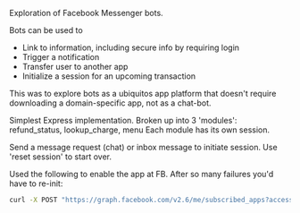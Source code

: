 Exploration of Facebook Messenger bots.

Bots can be used to
 - Link to information, including secure info by requiring login
 - Trigger a notification
 - Transfer user to another app
 - Initialize a session for an upcoming transaction

This was to explore bots as a ubiquitos app platform that doesn't require 
downloading a domain-specific app, not as a chat-bot.

Simplest Express implementation.
Broken up into 3 'modules': refund_status, lookup_charge, menu
Each module has its own session.

Send a message request (chat) or inbox message to initiate session.
Use 'reset session' to start over.

Used the following to enable the app at FB. After so many failures you'd 
have to re-init:
```sh
curl -X POST "https://graph.facebook.com/v2.6/me/subscribed_apps?access_token=<ACCESSTOKEN>"'
```
